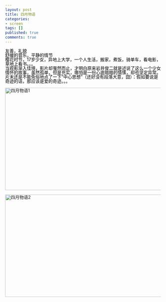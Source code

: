 ```yaml
---
layout: post
title: 四月物语
categories:
- screen
tags: []
published: true
comments: true
---
```

<p><span class="Apple-style-span"><p style="line-height: 14px"><font color="#000000">友善，礼貌<br />舒缓的音乐，平静的情节<br />樱花时节，17岁少女，异地上大学，一个人生活，搬家，煮饭，骑单车，看电影，草地上看书。。。<br />当观影渐入佳境，影片却戛然而止，才明白原来岩井俊二就是述</font><font color="#000000">说了这么一个少女情怀的故事，虽然孤单，但是充实，哪怕是一份心底暗暗的情愫，却也坚定异常。片末还是不能免俗地点了一下“中心思想”（还好没有段落大意，囧）：假如要说是奇迹的话，那应该是爱的奇迹。。。</font></p><p style="line-height: 14px"><a href="http://4zujgw.blu.livefilestore.com/y1pt4sAEdfjmekiyMN2LRm7MJE8VGFS7G7vXFWV0eUpL2HCQqyPXPd15hx2Ht0mcefTWNQLfcCxo9Etc6YyXL7OKA?PARTNER=WRITER"><img height="331" alt="四月物语1" src="http://4zujgw.blu.livefilestore.com/y1pT8CJFFBd6fqJy5pRrIvSbI6AUE13FD9ndP_qvT-WjDmwMxB9bz4fAJqMINz6ikCFAqdaCANEiDXYJkR84Iel8w?PARTNER=WRITER" width="644" border="0" style="border-top-style: none;border-right-style: none;border-bottom-style: none;border-left-style: none;border-width: initial;border-color: initial;border-top-width: 0px;border-left-width: 0px;border-bottom-width: 0px;border-right-width: 0px;line-height: 14px" /></a>&nbsp;<br /><a href="http://4zujgw.blu.livefilestore.com/y1pf8L2UaEtXospSeq7_EQ9iQvXkiIx3SZBDdHaBpKqgQPec99V1oXIIi_CoaMj1KQli0hNarNIMkC1fkgNTyVzHw?PARTNER=WRITER"><img height="331" alt="四月物语2" src="http://4zujgw.blu.livefilestore.com/y1pRC8_b7SSp2e5wSyHPyjjWZdkRllRuVXWNjpyk4uu6dggp2eYPotne1WaM3Ob6qJ9i01OjjPnD8MNQ4uqJIx6Zg?PARTNER=WRITER" width="644" border="0" style="border-top-style: none;border-right-style: none;border-bottom-style: none;border-left-style: none;border-width: initial;border-color: initial;border-top-width: 0px;border-left-width: 0px;border-bottom-width: 0px;border-right-width: 0px;line-height: 14px" /></a></p></span></p>
